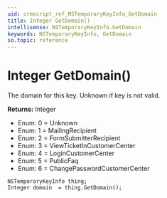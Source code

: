 ```yaml
---
uid: crmscript_ref_NSTemporaryKeyInfo_GetDomain
title: Integer GetDomain()
intellisense: NSTemporaryKeyInfo.GetDomain
keywords: NSTemporaryKeyInfo, GetDomain
so.topic: reference
---
```


# Integer GetDomain()

The domain for this key. Unknown if key is not valid.

**Returns:** Integer

* Enum: 0 = Unknown
* Enum: 1 = MailingRecipient
* Enum: 2 = FormSubmitterRecipient
* Enum: 3 = ViewTicketInCustomerCenter
* Enum: 4 = LoginCustomerCenter
* Enum: 5 = PublicFaq
* Enum: 6 = ChangePasswordCustomerCenter

```crmscript
NSTemporaryKeyInfo thing;
Integer domain  = thing.GetDomain();
```

